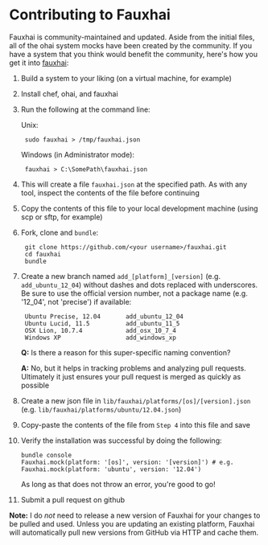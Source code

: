 Contributing to Fauxhai
=======================
Fauxhai is community-maintained and updated. Aside from the initial files, all of the ohai system mocks have been created by the community. If you have a system that you think would benefit the community, here's how you get it into [fauxhai](https://github.com/customink/fauxhai):

1. Build a system to your liking (on a virtual machine, for example)
2. Install chef, ohai, and fauxhai
3. Run the following at the command line:

    Unix:

        sudo fauxhai > /tmp/fauxhai.json

    Windows (in Administrator mode):

        fauxhai > C:\SomePath\fauxhai.json

4. This will create a file `fauxhai.json` at the specified path. As with any tool, inspect the contents of the file before continuing
5. Copy the contents of this file to your local development machine (using scp or sftp, for example)
6. Fork, clone and `bundle`:

        git clone https://github.com/<your username>/fauxhai.git
        cd fauxhai
        bundle

7. Create a new branch named `add_[platform]_[version]` (e.g. `add_ubuntu_12_04`) without dashes and dots replaced with underscores. Be sure to use the official version number, not a package name (e.g. '12_04', not 'precise') if available:

        Ubuntu Precise, 12.04       add_ubuntu_12_04
        Ubuntu Lucid, 11.5          add_ubuntu_11_5
        OSX Lion, 10.7.4            add_osx_10_7_4
        Windows XP                  add_windows_xp

    **Q:** Is there a reason for this super-specific naming convention?

    **A:** No, but it helps in tracking problems and analyzing pull requests. Ultimately it just ensures your pull request is merged as quickly as possible

8. Create a new json file in `lib/fauxhai/platforms/[os]/[version].json` (e.g. `lib/fauxhai/platforms/ubuntu/12.04.json`)
9. Copy-paste the contents of the file from `Step 4` into this file and save
10. Verify the installation was successful by doing the following:

        bundle console
        Fauxhai.mock(platform: '[os]', version: '[version]') # e.g. Fauxhai.mock(platform: 'ubuntu', version: '12.04')

    As long as that does not throw an error, you're good to go!

11. Submit a pull request on github

**Note:** I do *not* need to release a new version of Fauxhai for your changes to be pulled and used. Unless you are updating an existing platform, Fauxhai will automatically pull new versions from GitHub via HTTP and cache them.

